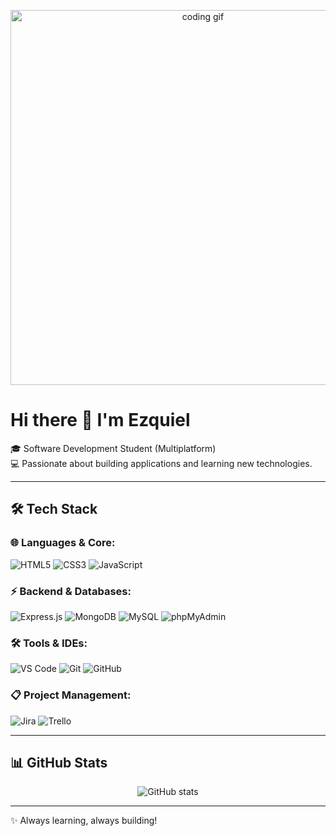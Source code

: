 <!-- Banner -->
<p align="center">
  <img src="https://media.giphy.com/media/qgQUggAC3Pfv687qPC/giphy.gif" width="600" alt="coding gif">
</p>

# Hi there 👋 I'm Ezquiel  

🎓 Software Development Student (Multiplatform)  
💻 Passionate about building applications and learning new technologies.  

---

## 🛠️ Tech Stack  

### 🌐 Languages & Core:
![HTML5](https://img.shields.io/badge/HTML5-E34F26?style=flat&logo=html5&logoColor=white)
![CSS3](https://img.shields.io/badge/CSS3-1572B6?style=flat&logo=css3&logoColor=white)
![JavaScript](https://img.shields.io/badge/JavaScript-F7DF1E?style=flat&logo=javascript&logoColor=black)

### ⚡ Backend & Databases:
![Express.js](https://img.shields.io/badge/Express.js-404D59?style=flat)
![MongoDB](https://img.shields.io/badge/MongoDB-4EA94B?style=flat&logo=mongodb&logoColor=white)
![MySQL](https://img.shields.io/badge/MySQL-005C84?style=flat&logo=mysql&logoColor=white)
![phpMyAdmin](https://img.shields.io/badge/phpMyAdmin-6C78AF?style=flat&logo=phpmyadmin&logoColor=white)

### 🛠️ Tools & IDEs:
![VS Code](https://img.shields.io/badge/VS_Code-007ACC?style=flat&logo=visualstudiocode&logoColor=white)
![Git](https://img.shields.io/badge/Git-F05032?style=flat&logo=git&logoColor=white)
![GitHub](https://img.shields.io/badge/GitHub-181717?style=flat&logo=github&logoColor=white)

### 📋 Project Management:
![Jira](https://img.shields.io/badge/Jira-0052CC?style=flat&logo=jira&logoColor=white)
![Trello](https://img.shields.io/badge/Trello-0052CC?style=flat&logo=trello&logoColor=white)

---

## 📊 GitHub Stats
<p align="center">
  <img src="https://github-readme-stats.vercel.app/api?username=ezquiel&show_icons=true&theme=radical" alt="GitHub stats"/>
</p>

---

✨ Always learning, always building!
